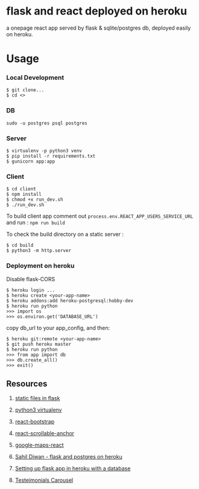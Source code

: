 # flask and react deployed on heroku
a onepage react app served by flask & sqlite/postgres db, deployed easily on heroku.

# Usage

### Local Development
```
$ git clone...
$ cd <>
```

### DB
```
sudo -u postgres psql postgres
```
### Server

```
$ virtualenv -p python3 venv
$ pip install -r requirements.txt
$ gunicorn app:app
```

### Client
```
$ cd client
$ npm install
$ chmod +x run_dev.sh
$ ./run_dev.sh
```
To build client app comment out `process.env.REACT_APP_USERS_SERVICE_URL` and run : `npm run build`

To check the build directory on a static server :
```
$ cd build
$ python3 -m http.server
```

### Deployment on heroku
Disable flask-CORS
```
$ heroku login ...
$ heroku create <your-app-name>
$ heroku addons:add heroku-postgresql:hobby-dev
$ heroku run python
>>> import os
>>> os.environ.get('DATABASE_URL')
```
copy db_url to your app_config, and then:
```
$ heroku git:remote <your-app-name>
$ git push heroku master
$ heroku run python
>>> from app import db
>>> db.create_all()
>>> exit()
```

## Resources

1. [static files in flask](https://stackoverflow.com/questions/20646822/how-to-serve-static-files-in-flask)

1. [python3 virtualenv](https://stackoverflow.com/questions/23842713/using-python-3-in-virtualenv)

1. [react-bootstrap](https://react-bootstrap.github.io/)

1. [react-scrollable-anchor](https://github.com/gabergg/react-scrollable-anchor)

1. [google-maps-react](https://github.com/fullstackreact/google-maps-react)

1. [Sahil Diwan - flask and postgres on heroku](http://blog.sahildiwan.com/posts/flask-and-postgresql-app-deployed-on-heroku/)

1. [Setting up flask app in heroku with a database](https://gist.github.com/mayukh18/2223bc8fc152631205abd7cbf1efdd41/)

1. [Testeimonials Carousel](https://codepen.io/jamy/pen/gbdWGJ)